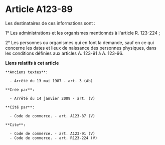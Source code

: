 # Article A123-89

Les destinataires de ces informations sont :

1° Les administrations et les organismes mentionnés à l'article R. 123-224 ; 

2° Les personnes ou organismes qui en font la demande, sauf en ce qui concerne les dates et lieux de naissance des personnes
physiques, dans les conditions définies aux articles A. 123-91 à A. 123-96.

**Liens relatifs à cet article**

	**Anciens textes**:

	  - Arrêté du 13 mai 1987 - art. 3 (Ab)

	**Créé par**:

	  - Arrêté du 14 janvier 2009 - art. (V)

	**Cité par**:

	  - Code de commerce. - art. A123-87 (V)

	**Cite**:

	  - Code de commerce. - art. A123-91 (V)
	  - Code de commerce. - art. R123-224 (V)

